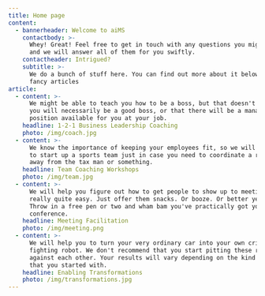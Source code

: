 ```yaml
---
title: Home page
content:
  - bannerheader: Welcome to aiMS
    contactbody: >-
      Whey! Great! Feel free to get in touch with any questions you might have
      and we will answer all of them for you swiftly.
    contactheader: Intrigued?
    subtitle: >-
      We do a bunch of stuff here. You can find out more about it below in our
      fancy articles
article:
  - content: >-
      We might be able to teach you how to be a boss, but that doesn't mean that
      you will necessarily be a good boss, or that there will be a management
      position available for you at your job.
    headline: 1-2-1 Business Leadership Coaching
    photo: /img/coach.jpg
  - content: >-
      We know the importance of keeping your employees fit, so we will help you
      to start up a sports team just in case you need to coordinate a relay race
      away from the tax man or something.
    headline: Team Coaching Workshops
    photo: /img/team.jpg
  - content: >-
      We will help you figure out how to get people to show up to meetings. It's
      really quite easy. Just offer them snacks. Or booze. Or better yet both.
      Throw in a free pen or two and wham bam you've practically got your own
      conference.
    headline: Meeting Facilitation
    photo: /img/meeting.png
  - content: >-
      We will help you to turn your very ordinary car into your own crime
      fighting robot. We don't recommend that you start pitting these robots
      against each other. Your results will vary depending on the kind of car
      that you started with.
    headline: Enabling Transformations
    photo: /img/transformations.jpg
---
```


